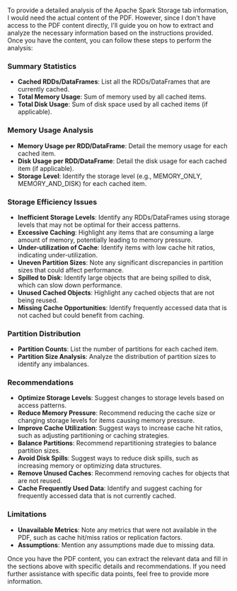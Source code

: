 To provide a detailed analysis of the Apache Spark Storage tab information, I would need the actual content of the PDF. However, since I don't have access to the PDF content directly, I'll guide you on how to extract and analyze the necessary information based on the instructions provided. Once you have the content, you can follow these steps to perform the analysis:

### Summary Statistics
- **Cached RDDs/DataFrames**: List all the RDDs/DataFrames that are currently cached.
- **Total Memory Usage**: Sum of memory used by all cached items.
- **Total Disk Usage**: Sum of disk space used by all cached items (if applicable).

### Memory Usage Analysis
- **Memory Usage per RDD/DataFrame**: Detail the memory usage for each cached item.
- **Disk Usage per RDD/DataFrame**: Detail the disk usage for each cached item (if applicable).
- **Storage Level**: Identify the storage level (e.g., MEMORY_ONLY, MEMORY_AND_DISK) for each cached item.

### Storage Efficiency Issues
- **Inefficient Storage Levels**: Identify any RDDs/DataFrames using storage levels that may not be optimal for their access patterns.
- **Excessive Caching**: Highlight any items that are consuming a large amount of memory, potentially leading to memory pressure.
- **Under-utilization of Cache**: Identify items with low cache hit ratios, indicating under-utilization.
- **Uneven Partition Sizes**: Note any significant discrepancies in partition sizes that could affect performance.
- **Spilled to Disk**: Identify large objects that are being spilled to disk, which can slow down performance.
- **Unused Cached Objects**: Highlight any cached objects that are not being reused.
- **Missing Cache Opportunities**: Identify frequently accessed data that is not cached but could benefit from caching.

### Partition Distribution
- **Partition Counts**: List the number of partitions for each cached item.
- **Partition Size Analysis**: Analyze the distribution of partition sizes to identify any imbalances.

### Recommendations
- **Optimize Storage Levels**: Suggest changes to storage levels based on access patterns.
- **Reduce Memory Pressure**: Recommend reducing the cache size or changing storage levels for items causing memory pressure.
- **Improve Cache Utilization**: Suggest ways to increase cache hit ratios, such as adjusting partitioning or caching strategies.
- **Balance Partitions**: Recommend repartitioning strategies to balance partition sizes.
- **Avoid Disk Spills**: Suggest ways to reduce disk spills, such as increasing memory or optimizing data structures.
- **Remove Unused Caches**: Recommend removing caches for objects that are not reused.
- **Cache Frequently Used Data**: Identify and suggest caching for frequently accessed data that is not currently cached.

### Limitations
- **Unavailable Metrics**: Note any metrics that were not available in the PDF, such as cache hit/miss ratios or replication factors.
- **Assumptions**: Mention any assumptions made due to missing data.

Once you have the PDF content, you can extract the relevant data and fill in the sections above with specific details and recommendations. If you need further assistance with specific data points, feel free to provide more information.